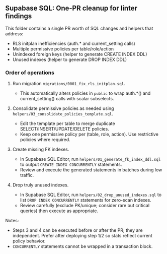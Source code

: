 ## Supabase SQL: One-PR cleanup for linter findings

This folder contains a single PR worth of SQL changes and helpers that address:

- RLS initplan inefficiencies (auth.* and current_setting calls)
- Multiple permissive policies per table/role/action
- Unindexed foreign keys (helper to generate CREATE INDEX DDL)
- Unused indexes (helper to generate DROP INDEX DDL)

### Order of operations

1) Run migration `migrations/0001_fix_rls_initplan.sql`.
   - This automatically alters policies in `public` to wrap auth.*() and current_setting() calls with scalar subselects.

2) Consolidate permissive policies as needed using `helpers/03_consolidate_policies_template.sql`.
   - Edit the template per table to merge duplicate SELECT/INSERT/UPDATE/DELETE policies.
   - Keep one permissive policy per (table, role, action). Use restrictive policies where required.

3) Create missing FK indexes.
   - In Supabase SQL Editor, run `helpers/01_generate_fk_index_ddl.sql` to output `CREATE INDEX CONCURRENTLY` statements.
   - Review and execute the generated statements in batches during low traffic.

4) Drop truly unused indexes.
   - In Supabase SQL Editor, run `helpers/02_drop_unused_indexes.sql` to list `DROP INDEX CONCURRENTLY` statements for zero-scan indexes.
   - Review carefully (exclude PK/unique; consider rare but critical queries) then execute as appropriate.

Notes:
- Steps 3 and 4 can be executed before or after the PR; they are independent. Prefer after deploying step 1/2 so stats reflect current policy behavior.
- `CONCURRENTLY` statements cannot be wrapped in a transaction block.


